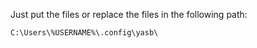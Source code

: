 Just put the files or replace the files in the following path: 

`C:\Users\%USERNAME%\.config\yasb\`